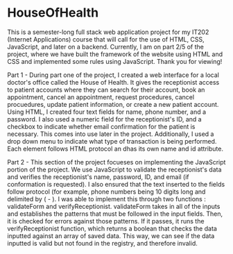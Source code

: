 # HouseOfHealth
This is a semester-long full stack web application project for my IT202 (Internet Applications) course that will call for the use of HTML, CSS, JavaScript, and later on a backend. Currently, I am on part 2/5 of the project, where we have built the framework of the website using HTML and CSS and implemented some rules using JavaScript. Thank you for viewing!

Part 1 - 
During part one of the project, I created a web interface for a local doctor's office called the House of Health. It gives the receptionist access to patient accounts where they can search for their account, book an appointment, cancel an appointment, request procedures, cancel procuedures, update patient information, or create a new patient account. Using HTML, I created four text fields for name, phone number, and a password. I also used a numeric field for the receptionist's ID, and a checkbox to indicate whether email confirmation for the patient is necessary. This comes into use later in the project. Additionally, I used a drop down menu to indicate what type of transaction is being performed.
Each element follows HTML protocol an dhas its own name and id attribute. 

Part 2 - 
This section of the project focueses on implementing the JavaScript portion of the project. We use JavaScript to validate the receptionist's data and verifies the receptionist's name, password, ID, and email (if conformation is requested). I also ensured that the text inserted to the fields follow protocol (for example, phone numbers being 10 digits long and delimited by ( - ). I was able to implement this through two functions : validateForm and verifyReceptionist. validateForm takes in all of the inputs and establishes the patterns that must be followed in the input fields. Then, it is checked for errors against those patterns. If it passes, it runs the verifyReceptionist function, which returns a boolean that checks the data inputted against an array of saved data. This way, we can see if the data inputted is valid but not found in the registry, and therefore invalid. 
